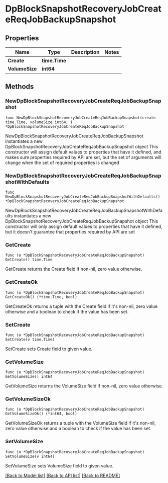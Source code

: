 # DpBlockSnapshotRecoveryJobCreateReqJobBackupSnapshot

## Properties

Name | Type | Description | Notes
------------ | ------------- | ------------- | -------------
**Create** | **time.Time** |  | 
**VolumeSize** | **int64** |  | 

## Methods

### NewDpBlockSnapshotRecoveryJobCreateReqJobBackupSnapshot

`func NewDpBlockSnapshotRecoveryJobCreateReqJobBackupSnapshot(create time.Time, volumeSize int64, ) *DpBlockSnapshotRecoveryJobCreateReqJobBackupSnapshot`

NewDpBlockSnapshotRecoveryJobCreateReqJobBackupSnapshot instantiates a new DpBlockSnapshotRecoveryJobCreateReqJobBackupSnapshot object
This constructor will assign default values to properties that have it defined,
and makes sure properties required by API are set, but the set of arguments
will change when the set of required properties is changed

### NewDpBlockSnapshotRecoveryJobCreateReqJobBackupSnapshotWithDefaults

`func NewDpBlockSnapshotRecoveryJobCreateReqJobBackupSnapshotWithDefaults() *DpBlockSnapshotRecoveryJobCreateReqJobBackupSnapshot`

NewDpBlockSnapshotRecoveryJobCreateReqJobBackupSnapshotWithDefaults instantiates a new DpBlockSnapshotRecoveryJobCreateReqJobBackupSnapshot object
This constructor will only assign default values to properties that have it defined,
but it doesn't guarantee that properties required by API are set

### GetCreate

`func (o *DpBlockSnapshotRecoveryJobCreateReqJobBackupSnapshot) GetCreate() time.Time`

GetCreate returns the Create field if non-nil, zero value otherwise.

### GetCreateOk

`func (o *DpBlockSnapshotRecoveryJobCreateReqJobBackupSnapshot) GetCreateOk() (*time.Time, bool)`

GetCreateOk returns a tuple with the Create field if it's non-nil, zero value otherwise
and a boolean to check if the value has been set.

### SetCreate

`func (o *DpBlockSnapshotRecoveryJobCreateReqJobBackupSnapshot) SetCreate(v time.Time)`

SetCreate sets Create field to given value.


### GetVolumeSize

`func (o *DpBlockSnapshotRecoveryJobCreateReqJobBackupSnapshot) GetVolumeSize() int64`

GetVolumeSize returns the VolumeSize field if non-nil, zero value otherwise.

### GetVolumeSizeOk

`func (o *DpBlockSnapshotRecoveryJobCreateReqJobBackupSnapshot) GetVolumeSizeOk() (*int64, bool)`

GetVolumeSizeOk returns a tuple with the VolumeSize field if it's non-nil, zero value otherwise
and a boolean to check if the value has been set.

### SetVolumeSize

`func (o *DpBlockSnapshotRecoveryJobCreateReqJobBackupSnapshot) SetVolumeSize(v int64)`

SetVolumeSize sets VolumeSize field to given value.



[[Back to Model list]](../README.md#documentation-for-models) [[Back to API list]](../README.md#documentation-for-api-endpoints) [[Back to README]](../README.md)


